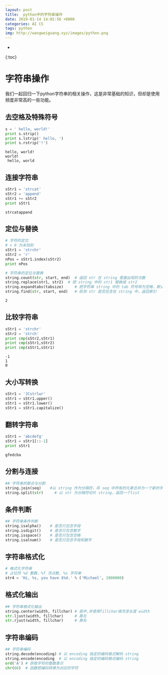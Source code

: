 ```yaml
---
layout: post
title:  python中的字符串操作
date: 2019-01-14 14:02:56 +0800
categories: AI CS
tags: python  
img: http://wangweiguang.xyz/images/python.png
---
```



* 
{:toc}


# 字符串操作

我们一起回归一下python字符串的相关操作，这是非常基础的知识，但却是使用频度非常高的一些功能。

## 去空格及特殊符号


```python
s = ' hello, world!'
print s.strip()
print s.lstrip(' hello, ')
print s.rstrip('!')
```

    hello, world!
    world!
     hello, world


## 连接字符串


```python
sStr1 = 'strcat'
sStr2 = 'append'
sStr1 += sStr2
print sStr1
```

    strcatappend


## 定位与替换


```python
# 字符的定位
# < 0 为未找到
sStr1 = 'strchr'
sStr2 = 'r'
nPos = sStr1.index(sStr2)
print nPos

# 字符串的定位与替换
string.count(str, start, end)  # 返回 str 在 string 里面出现的次数
string.replace(str1, str2)  # 把 string 中的 str1 替换成 str2
string.expandtabs(tabsize)     # 把字符串 string 中的 tab 符号转为空格，默认为8。
string.find(str, start, end)   # 检测 str 是否包含在 string 中，返回索引
```

    2


## 比较字符串


```python
sStr1 = 'strchr'
sStr2 = 'strch'
print cmp(sStr2,sStr1)
print cmp(sStr1,sStr2)
print cmp(sStr1,sStr1)
```

    -1
    1
    0


## 大小写转换


```python
sStr1 = 'JCstrlwr'
sStr1 = sStr1.upper()
sStr1 = sStr1.lower()
sStr1 = sStr1.capitalize()
```

## 翻转字符串


```python
sStr1 = 'abcdefg'
sStr1 = sStr1[::-1]
print sStr1
```

    gfedcba


## 分割与连接


```python
## 字符串的联合与分割
string.join(seq)    #以 string 作为分隔符，将 seq 中所有的元素合并为一个新的字符串
string.split(str)     # 以 str 为分隔符切片 string，返回一个list
```

## 条件判断


```python
## 字符串条件判断
string.isalpha()    # 是否只包含字母
string.isdigit()    # 是否只包含数字
string.isspace()    # 是否只包含空格
string.isalnum()    # 是否只包含字母和数字
```

## 字符串格式化


```python
# 格式化字符串
# 占位符 %d 整数，%f 浮点数, %s 字符串
str4 = 'Hi, %s, you have $%d.' % ('Michael', 1000000)
```

## 格式化输出


```python
## 字符串格式化输出
string.center(width, fillchar) # 居中,并使用fillchar填充至长度 width
str.ljust(width, fillchar)     # 靠左
str.rjust(width, fillchar)     # 靠右
```

## 字符串编码


```python
## 字符串编码
string.decode(encoding) # 以 encoding 指定的编码格式解码 string
string.encode(encoding  # 以 encoding 指定的编码格式编码 string
ord('A') # 获取字符的整数表示
chr(66)  # 函数把编码转换为对应的字符  
```

